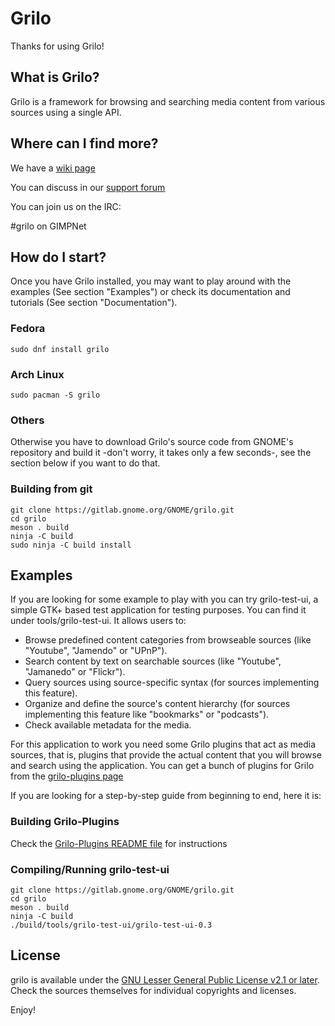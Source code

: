 # Grilo

Thanks for using Grilo!

## What is Grilo?

Grilo is a framework for browsing and searching media content from various
sources using a single API.

## Where can I find more?

We have a [wiki page](https://wiki.gnome.org/Projects/Grilo)

You can discuss in our [support forum](https://discourse.gnome.org/c/platform/)

You can join us on the IRC:

#grilo on GIMPNet

## How do I start?

Once you have Grilo installed, you may want to play around with the
examples (See section "Examples") or check its documentation
and tutorials (See section "Documentation").

### Fedora

```
sudo dnf install grilo
```

### Arch Linux

```
sudo pacman -S grilo
```

### Others

Otherwise you  have to download Grilo's source code from GNOME's repository and
build it -don't worry, it takes only a few seconds-, see the section below if
you want to do that.

### Building from git

```
git clone https://gitlab.gnome.org/GNOME/grilo.git
cd grilo
meson . build
ninja -C build
sudo ninja -C build install
```

## Examples

If you are looking for some example to play with you can try grilo-test-ui,
a simple GTK+ based test application for testing purposes. You can find it
under tools/grilo-test-ui. It allows users to:

 * Browse predefined content categories from browseable sources (like
"Youtube", "Jamendo" or "UPnP").
 * Search content by text on searchable sources (like "Youtube", "Jamanedo"
or "Flickr").
 * Query sources using source-specific syntax (for sources implementing
this feature).
 * Organize and define the source's content hierarchy (for sources
implementing this feature like "bookmarks" or
"podcasts").
 * Check available metadata for the media.

For this application to work you need some Grilo plugins that act as media
sources, that is, plugins that provide the actual content that you will
browse and search using the application. You can get a bunch of plugins for
Grilo from the [grilo-plugins page](https://gitlab.gnome.org/GNOME/grilo-plugins)

If you are looking for a step-by-step guide from beginning to end, here it is:

### Building Grilo-Plugins

Check the [Grilo-Plugins README file](https://gitlab.gnome.org/GNOME/grilo-plugins/blob/master/README.md) for instructions

### Compiling/Running grilo-test-ui

```
git clone https://gitlab.gnome.org/GNOME/grilo.git
cd grilo
meson . build
ninja -C build
./build/tools/grilo-test-ui/grilo-test-ui-0.3
```

## License

grilo is available under the [GNU Lesser General Public License v2.1 or later](https://spdx.org/licenses/LGPL-2.1-or-later.html).
Check the sources themselves for individual copyrights and licenses.

Enjoy!
